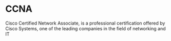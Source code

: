 # CCNA
Cisco Certified Network Associate, is a professional certification offered by Cisco Systems, one of the leading companies in the field of networking and IT
